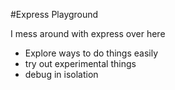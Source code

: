 #Express Playground

I mess around with express over here
- Explore ways to do things easily
- try out experimental things
- debug in isolation